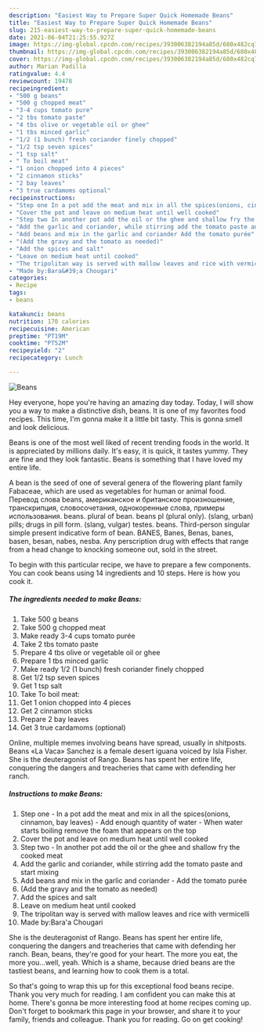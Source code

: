 ```yaml
---
description: "Easiest Way to Prepare Super Quick Homemade Beans"
title: "Easiest Way to Prepare Super Quick Homemade Beans"
slug: 215-easiest-way-to-prepare-super-quick-homemade-beans
date: 2021-06-04T21:25:55.927Z
image: https://img-global.cpcdn.com/recipes/393006382194a85d/680x482cq70/beans-recipe-main-photo.jpg
thumbnail: https://img-global.cpcdn.com/recipes/393006382194a85d/680x482cq70/beans-recipe-main-photo.jpg
cover: https://img-global.cpcdn.com/recipes/393006382194a85d/680x482cq70/beans-recipe-main-photo.jpg
author: Marian Padilla
ratingvalue: 4.4
reviewcount: 19478
recipeingredient:
- "500 g beans"
- "500 g chopped meat"
- "3-4 cups tomato pure"
- "2 tbs tomato paste"
- "4 tbs olive or vegetable oil or ghee"
- "1 tbs minced garlic"
- "1/2 (1 bunch) fresh coriander finely chopped"
- "1/2 tsp seven spices"
- "1 tsp salt"
- " To boil meat"
- "1 onion chopped into 4 pieces"
- "2 cinnamon sticks"
- "2 bay leaves"
- "3 true cardamoms optional"
recipeinstructions:
- "Step one In a pot add the meat and mix in all the spices(onions, cinnamon, bay leaves) Add enough quantity of water When water starts boiling remove the foam that appears on the top"
- "Cover the pot and leave on medium heat until well cooked"
- "Step two In another pot add the oil or the ghee and shallow fry the cooked meat"
- "Add the garlic and coriander, while stirring add the tomato paste and start mixing"
- "Add beans and mix in the garlic and coriander Add the tomato purée"
- "(Add the gravy and the tomato as needed)"
- "Add the spices and salt"
- "Leave on medium heat until cooked"
- "The tripolitan way is served with mallow leaves and rice with vermicelli"
- "Made by:Bara&#39;a Chougari"
categories:
- Recipe
tags:
- beans

katakunci: beans 
nutrition: 170 calories
recipecuisine: American
preptime: "PT19M"
cooktime: "PT52M"
recipeyield: "2"
recipecategory: Lunch

---
```



![Beans](https://img-global.cpcdn.com/recipes/393006382194a85d/680x482cq70/beans-recipe-main-photo.jpg)

Hey everyone, hope you're having an amazing day today. Today, I will show you a way to make a distinctive dish, beans. It is one of my favorites food recipes. This time, I'm gonna make it a little bit tasty. This is gonna smell and look delicious.

Beans is one of the most well liked of recent trending foods in the world. It is appreciated by millions daily. It's easy, it is quick, it tastes yummy. They are fine and they look fantastic. Beans is something that I have loved my entire life.

A bean is the seed of one of several genera of the flowering plant family Fabaceae, which are used as vegetables for human or animal food. Перевод слова beans, американское и британское произношение, транскрипция, словосочетания, однокоренные слова, примеры использования. beans. plural of bean. beans pl (plural only). (slang, urban) pills; drugs in pill form. (slang, vulgar) testes. beans. Third-person singular simple present indicative form of bean. BANES, Banes, Benas, banes, basen, besan, nabes, nesba. Any perscription drug with effects that range from a head change to knocking someone out, sold in the street.


To begin with this particular recipe, we have to prepare a few components. You can cook beans using 14 ingredients and 10 steps. Here is how you cook it.

<!--inarticleads1-->

##### The ingredients needed to make Beans:

1. Take 500 g beans
1. Take 500 g chopped meat
1. Make ready 3-4 cups tomato purée
1. Take 2 tbs tomato paste
1. Prepare 4 tbs olive or vegetable oil or ghee
1. Prepare 1 tbs minced garlic
1. Make ready 1/2 (1 bunch) fresh coriander finely chopped
1. Get 1/2 tsp seven spices
1. Get 1 tsp salt
1. Take  To boil meat:
1. Get 1 onion chopped into 4 pieces
1. Get 2 cinnamon sticks
1. Prepare 2 bay leaves
1. Get 3 true cardamoms (optional)


Online, multiple memes involving beans have spread, usually in shitposts. Beans «‎La Vaca‎» Sanchez is a female desert iguana voiced by Isla Fisher. She is the deuteragonist of Rango. Beans has spent her entire life, conquering the dangers and treacheries that came with defending her ranch. 

<!--inarticleads2-->

##### Instructions to make Beans:

1. Step one - In a pot add the meat and mix in all the spices(onions, cinnamon, bay leaves) - Add enough quantity of water - When water starts boiling remove the foam that appears on the top
1. Cover the pot and leave on medium heat until well cooked
1. Step two - In another pot add the oil or the ghee and shallow fry the cooked meat
1. Add the garlic and coriander, while stirring add the tomato paste and start mixing
1. Add beans and mix in the garlic and coriander - Add the tomato purée
1. (Add the gravy and the tomato as needed)
1. Add the spices and salt
1. Leave on medium heat until cooked
1. The tripolitan way is served with mallow leaves and rice with vermicelli
1. Made by:Bara&#39;a Chougari


She is the deuteragonist of Rango. Beans has spent her entire life, conquering the dangers and treacheries that came with defending her ranch. Bean, beans, they&#39;re good for your heart. The more you eat, the more you…well, yeah. Which is a shame, because dried beans are the tastiest beans, and learning how to cook them is a total. 

So that's going to wrap this up for this exceptional food beans recipe. Thank you very much for reading. I am confident you can make this at home. There's gonna be more interesting food at home recipes coming up. Don't forget to bookmark this page in your browser, and share it to your family, friends and colleague. Thank you for reading. Go on get cooking!
